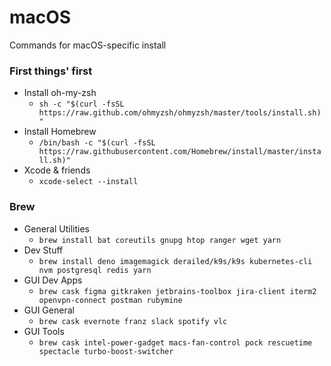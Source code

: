 # macOS

Commands for macOS-specific install

### First things' first
- Install oh-my-zsh
  - `sh -c "$(curl -fsSL https://raw.github.com/ohmyzsh/ohmyzsh/master/tools/install.sh)"`
- Install Homebrew
  - `/bin/bash -c "$(curl -fsSL https://raw.githubusercontent.com/Homebrew/install/master/install.sh)"`
- Xcode & friends
  - `xcode-select --install`

### Brew

- General Utilities
  - `brew install bat coreutils gnupg htop ranger wget yarn`
- Dev Stuff
  - `brew install deno imagemagick derailed/k9s/k9s kubernetes-cli nvm postgresql redis yarn`
- GUI Dev Apps
  - `brew cask figma gitkraken jetbrains-toolbox jira-client iterm2 openvpn-connect postman rubymine`
- GUI General
  - `brew cask evernote franz slack spotify vlc`
- GUI Tools
  - `brew cask intel-power-gadget macs-fan-control pock rescuetime spectacle turbo-boost-switcher`
